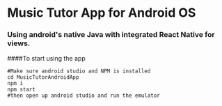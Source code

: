 # Music Tutor App for Android OS


### Using android's native Java with integrated React Native for views.

####To start using the app

```
#Make sure android studio and NPM is installed
cd MusicTutorAndroidApp
npm i
npm start
#then open up android studio and run the emulator
```